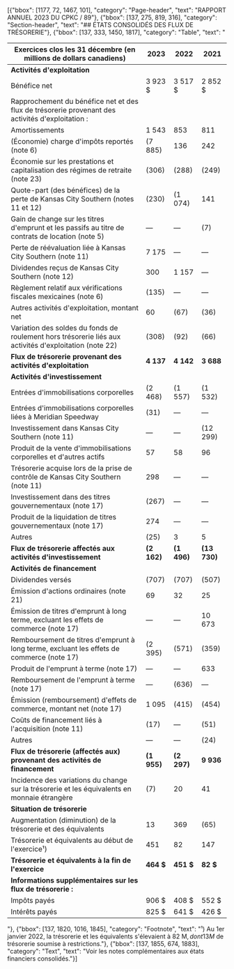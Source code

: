 [{"bbox": [1177, 72, 1467, 101], "category": "Page-header", "text": "RAPPORT ANNUEL 2023 DU CPKC / 89"}, {"bbox": [137, 275, 819, 316], "category": "Section-header", "text": "## ÉTATS CONSOLIDÉS DES FLUX DE TRÉSORERIE"}, {"bbox": [137, 333, 1450, 1817], "category": "Table", "text": "<table><thead><tr><th>Exercices clos les 31 décembre (en millions de dollars canadiens)</th><th>2023</th><th>2022</th><th>2021</th></tr></thead><tbody><tr><td><strong>Activités d'exploitation</strong></td><td></td><td></td><td></td></tr><tr><td>Bénéfice net</td><td>3 923 $</td><td>3 517 $</td><td>2 852 $</td></tr><tr><td>Rapprochement du bénéfice net et des flux de trésorerie provenant des activités d'exploitation :</td><td></td><td></td><td></td></tr><tr><td>Amortissements</td><td>1 543</td><td>853</td><td>811</td></tr><tr><td>(Économie) charge d'impôts reportés (note 6)</td><td>(7 885)</td><td>136</td><td>242</td></tr><tr><td>Économie sur les prestations et capitalisation des régimes de retraite (note 23)</td><td>(306)</td><td>(288)</td><td>(249)</td></tr><tr><td>Quote-part (des bénéfices) de la perte de Kansas City Southern (notes 11 et 12)</td><td>(230)</td><td>(1 074)</td><td>141</td></tr><tr><td>Gain de change sur les titres d'emprunt et les passifs au titre de contrats de location (note 5)</td><td>—</td><td>—</td><td>(7)</td></tr><tr><td>Perte de réévaluation liée à Kansas City Southern (note 11)</td><td>7 175</td><td>—</td><td>—</td></tr><tr><td>Dividendes reçus de Kansas City Southern (note 12)</td><td>300</td><td>1 157</td><td>—</td></tr><tr><td>Règlement relatif aux vérifications fiscales mexicaines (note 6)</td><td>(135)</td><td>—</td><td>—</td></tr><tr><td>Autres activités d'exploitation, montant net</td><td>60</td><td>(67)</td><td>(36)</td></tr><tr><td>Variation des soldes du fonds de roulement hors trésorerie liés aux activités d'exploitation (note 22)</td><td>(308)</td><td>(92)</td><td>(66)</td></tr><tr><td><strong>Flux de trésorerie provenant des activités d'exploitation</strong></td><td><strong>4 137</strong></td><td><strong>4 142</strong></td><td><strong>3 688</strong></td></tr><tr><td><strong>Activités d'investissement</strong></td><td></td><td></td><td></td></tr><tr><td>Entrées d'immobilisations corporelles</td><td>(2 468)</td><td>(1 557)</td><td>(1 532)</td></tr><tr><td>Entrées d'immobilisations corporelles liées à Meridian Speedway</td><td>(31)</td><td>—</td><td>—</td></tr><tr><td>Investissement dans Kansas City Southern (note 11)</td><td>—</td><td>—</td><td>(12 299)</td></tr><tr><td>Produit de la vente d'immobilisations corporelles et d'autres actifs</td><td>57</td><td>58</td><td>96</td></tr><tr><td>Trésorerie acquise lors de la prise de contrôle de Kansas City Southern (note 11)</td><td>298</td><td>—</td><td>—</td></tr><tr><td>Investissement dans des titres gouvernementaux (note 17)</td><td>(267)</td><td>—</td><td>—</td></tr><tr><td>Produit de la liquidation de titres gouvernementaux (note 17)</td><td>274</td><td>—</td><td>—</td></tr><tr><td>Autres</td><td>(25)</td><td>3</td><td>5</td></tr><tr><td><strong>Flux de trésorerie affectés aux activités d'investissement</strong></td><td><strong>(2 162)</strong></td><td><strong>(1 496)</strong></td><td><strong>(13 730)</strong></td></tr><tr><td><strong>Activités de financement</strong></td><td></td><td></td><td></td></tr><tr><td>Dividendes versés</td><td>(707)</td><td>(707)</td><td>(507)</td></tr><tr><td>Émission d'actions ordinaires (note 21)</td><td>69</td><td>32</td><td>25</td></tr><tr><td>Émission de titres d'emprunt à long terme, excluant les effets de commerce (note 17)</td><td>—</td><td>—</td><td>10 673</td></tr><tr><td>Remboursement de titres d'emprunt à long terme, excluant les effets de commerce (note 17)</td><td>(2 395)</td><td>(571)</td><td>(359)</td></tr><tr><td>Produit de l'emprunt à terme (note 17)</td><td>—</td><td>—</td><td>633</td></tr><tr><td>Remboursement de l'emprunt à terme (note 17)</td><td>—</td><td>(636)</td><td>—</td></tr><tr><td>Émission (remboursement) d'effets de commerce, montant net (note 17)</td><td>1 095</td><td>(415)</td><td>(454)</td></tr><tr><td>Coûts de financement liés à l'acquisition (note 11)</td><td>(17)</td><td>—</td><td>(51)</td></tr><tr><td>Autres</td><td>—</td><td>—</td><td>(24)</td></tr><tr><td><strong>Flux de trésorerie (affectés aux) provenant des activités de financement</strong></td><td><strong>(1 955)</strong></td><td><strong>(2 297)</strong></td><td><strong>9 936</strong></td></tr><tr><td>Incidence des variations du change sur la trésorerie et les équivalents en monnaie étrangère</td><td>(7)</td><td>20</td><td>41</td></tr><tr><td><strong>Situation de trésorerie</strong></td><td></td><td></td><td></td></tr><tr><td>Augmentation (diminution) de la trésorerie et des équivalents</td><td>13</td><td>369</td><td>(65)</td></tr><tr><td>Trésorerie et équivalents au début de l'exercice¹)</td><td>451</td><td>82</td><td>147</td></tr><tr><td><strong>Trésorerie et équivalents à la fin de l'exercice</strong></td><td><strong>464 $</strong></td><td><strong>451 $</strong></td><td><strong>82 $</strong></td></tr><tr><td><strong>Informations supplémentaires sur les flux de trésorerie :</strong></td><td></td><td></td><td></td></tr><tr><td>Impôts payés</td><td>906 $</td><td>408 $</td><td>552 $</td></tr><tr><td>Intérêts payés</td><td>825 $</td><td>641 $</td><td>426 $</td></tr></tbody></table>"}, {"bbox": [137, 1820, 1016, 1845], "category": "Footnote", "text": "¹) Au 1er janvier 2022, la trésorerie et les équivalents s'élevaient à 82 M$, dont 13 M$ de trésorerie soumise à restrictions."}, {"bbox": [137, 1855, 674, 1883], "category": "Text", "text": "Voir les notes complémentaires aux états financiers consolidés."}]